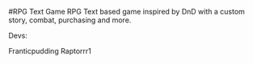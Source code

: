 #RPG Text Game
RPG Text based game inspired by DnD with a custom story, combat, purchasing and more.


Devs:

Franticpudding
Raptorrr1
